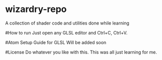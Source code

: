 # wizardry-repo
 A collection of shader code and utilities done while learning

#How to run
Just open any GLSL editor and Ctrl+C, Ctrl+V.

#Atom Setup Guide for GLSL
Will be added soon


#License
Do whatever you like with this. This was all just learning for me.
